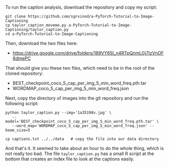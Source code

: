 
To run the caption analysis, download the repository and copy my script:

```
git clone https://github.com/sgrvinod/a-PyTorch-Tutorial-to-Image-Captioning
cp taylor_caption_moveme.py a-PyTorch-Tutorial-to-Image-Captioning/taylor_caption.py
cd a-PyTorch-Tutorial-to-Image-Captioning
```

Then, download the two files here:

- https://drive.google.com/drive/folders/189VY65I_n4RTpQnmLGj7IzVnOF6dmePC

That should give you these two files, which need to be in the root of the
cloned repository:

- BEST_checkpoint_coco_5_cap_per_img_5_min_word_freq.pth.tar
- WORDMAP_coco_5_cap_per_img_5_min_word_freq.json

Next, copy the directory of images into the git repository and run the following
script:

```{r}
python taylor_caption.py --img='1a35198v.jpg' \
   --model='BEST_checkpoint_coco_5_cap_per_img_5_min_word_freq.pth.tar' \
   --word_map='WORDMAP_coco_5_cap_per_img_5_min_word_freq.json' --beam_size=5

cp captions.txt ../../data   # copy the file into our data directory
```

And that's it. It seemed to take about an hour to do the whole thing, which is
not really too bad. The file `taylor_caption.py` has a small R script at the
bottom that creates an index file to look at the captions easily.
